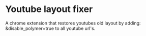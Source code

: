 # Youtube layout fixer
A chrome extension that restores youtubes old layout by adding: &disable_polymer=true to all youtube url's. 
